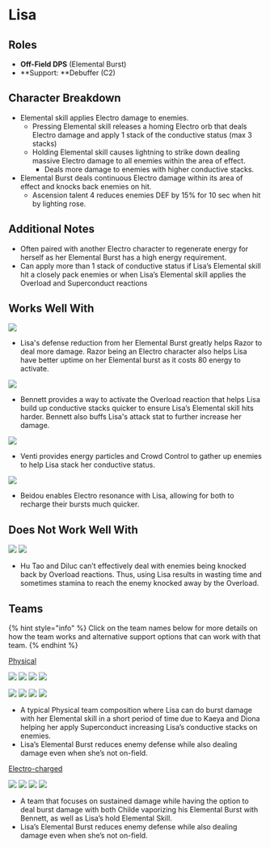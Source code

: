 # Lisa

## Roles

* **Off-Field DPS** (Elemental Burst)
* \*\*Support: \*\*Debuffer (C2)

## Character Breakdown

* Elemental skill applies Electro damage to enemies.
  * Pressing Elemental skill releases a homing Electro orb that deals Electro damage and apply 1 stack of the conductive status (max 3 stacks)
  * Holding Elemental skill causes lightning to strike down dealing massive Electro damage to all enemies within the area of effect.
    * Deals more damage to enemies with higher conductive stacks.
* Elemental Burst deals continuous Electro damage within its area of effect and knocks back enemies on hit.
  * Ascension talent 4 reduces enemies DEF by 15% for 10 sec when hit by lighting rose.

## Additional Notes

* Often paired with another Electro character to regenerate energy for herself as her Elemental Burst has a high energy requirement.
* Can apply more than 1 stack of conductive status if Lisa’s Elemental skill hit a closely pack enemies or when Lisa’s Elemental skill applies the Overload and Superconduct reactions

## Works Well With

![](../../.gitbook/assets/UI\_AvatarIcon\_Razor.png)

* Lisa's defense reduction from her Elemental Burst greatly helps Razor to deal more damage. Razor being an Electro character also helps Lisa have better uptime on her Elemental burst as it costs 80 energy to activate.

![](../../.gitbook/assets/UI\_AvatarIcon\_Bennett.png)

* Bennett provides a way to activate the Overload reaction that helps Lisa build up conductive stacks quicker to ensure Lisa’s Elemental skill hits harder. Bennett also buffs Lisa's attack stat to further increase her damage.

![](../../.gitbook/assets/UI\_AvatarIcon\_Venti.png)

* Venti provides energy particles and Crowd Control to gather up enemies to help Lisa stack her conductive status.

![](../../.gitbook/assets/UI\_AvatarIcon\_Beidou.png)

* Beidou enables Electro resonance with Lisa, allowing for both to recharge their bursts much quicker.

## Does Not Work Well With

![](../../.gitbook/assets/UI\_AvatarIcon\_Hutao.png) ![](../../.gitbook/assets/UI\_AvatarIcon\_Diluc.png)

* Hu Tao and Diluc can’t effectively deal with enemies being knocked back by Overload reactions. Thus, using Lisa results in wasting time and sometimes stamina to reach the enemy knocked away by the Overload.

## Teams

{% hint style="info" %}
Click on the team names below for more details on how the team works and alternative support options that can work with that team.
{% endhint %}

[Physical](../../teams/physical.md)

![](../../.gitbook/assets/UI\_AvatarIcon\_Razor.png) ![](../../.gitbook/assets/UI\_AvatarIcon\_Kaeya.png) ![](../../.gitbook/assets/UI\_AvatarIcon\_Lisa.png) ![](../../.gitbook/assets/UI\_AvatarIcon\_Diona.png)

![](../../.gitbook/assets/UI\_AvatarIcon\_Eula.png) ![](../../.gitbook/assets/UI\_AvatarIcon\_Shougun.png) ![](../../.gitbook/assets/UI\_AvatarIcon\_Lisa.png) ![](../../.gitbook/assets/UI\_AvatarIcon\_Diona.png)

* A typical Physical team composition where Lisa can do burst damage with her Elemental skill in a short period of time due to Kaeya and Diona helping her apply Superconduct increasing Lisa’s conductive stacks on enemies.
* Lisa’s Elemental Burst reduces enemy defense while also dealing damage even when she’s not on-field.

[Electro-charged](../../teams/electro-charged.md)

![](../../.gitbook/assets/UI\_AvatarIcon\_Tartaglia.png) ![](../../.gitbook/assets/UI\_AvatarIcon\_Lisa.png) ![](../../.gitbook/assets/UI\_AvatarIcon\_Beidou.png) ![](../../.gitbook/assets/UI\_AvatarIcon\_Bennett.png)

* A team that focuses on sustained damage while having the option to deal burst damage with both Childe vaporizing his Elemental Burst with Bennett, as well as Lisa’s hold Elemental Skill.
* Lisa’s Elemental Burst reduces enemy defense while also dealing damage even when she’s not on-field.

